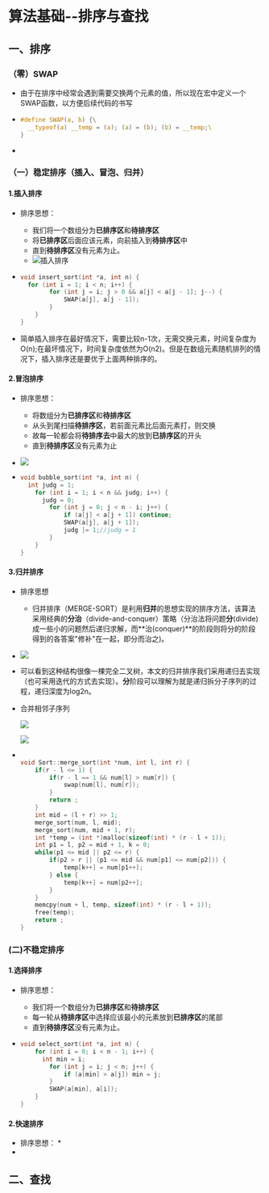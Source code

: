 # 算法基础--排序与查找

## 一、排序

### （零）SWAP

* 由于在排序中经常会遇到需要交换两个元素的值，所以现在宏中定义一个SWAP函数，以方便后续代码的书写

* ```c
  #define SWAP(a, b) {\
  	__typeof(a) __temp = (a); (a) = (b); (b) = __temp;\ 
  }
  ```

* 

### （一）稳定排序（插入、冒泡、归并）

#### 1.插入排序

* 排序思想：

  *  我们将一个数组分为**已排序区**和**待排序区**
  * 将**已排序区**后面应该元素，向前插入到**待排序区**中
  * 直到**待排序区**没有元素为止。 
  * ![插入排序](C:\Users\Lenovo\Pictures\插入排序.png)

* ```c
  void insert_sort(int *a, int n) {
  	for (int i = 1; i < n; i++) {
          for (int j = i; j > 0 && a[j] < a[j - 1]; j--) {
              SWAP(a[j], a[j - 1]);
          }
      }
  }
  ```

*  简单插入排序在最好情况下，需要比较n-1次，无需交换元素，时间复杂度为O(n);在最坏情况下，时间复杂度依然为O(n2)。但是在数组元素随机排列的情况下，插入排序还是要优于上面两种排序的。 

#### 2.冒泡排序

* 排序思想：

  * 将数组分为**已排序区**和**待排序区**
  * 从头到尾扫描**待排序区**，若前面元素比后面元素打，则交换
  * 故每一轮都会将**待排序去**中最大的放到**已排序区**的开头
  * 直到**待排序区**没有元素为止

* ![](C:\Users\Lenovo\Pictures\冒泡排序.png)

* ```c
  void bubble_sort(int *a, int n) {
  	int judg = 1;
      for (int i = 1; i < n && judg; i++) {
  		judg = 0;
          for (int j = 0; j < n - i; j++) {
              if (a[j] < a[j + 1]) continue;
              SWAP(a[j], a[j + 1]);
              judg |= 1;//judg = 1
          }
      }
  }
  ```

#### 3.归并排序

* 排序思想

  *  归并排序（MERGE-SORT）是利用**归并**的思想实现的排序方法，该算法采用经典的**分治**（divide-and-conquer）策略（分治法将问题**分**(divide)成一些小的问题然后递归求解，而**治(conquer)**的阶段则将分的阶段得到的各答案"修补"在一起，即分而治之)。 

* ![](C:\Users\Lenovo\Pictures\归并排序.png)

*  可以看到这种结构很像一棵完全二叉树，本文的归并排序我们采用递归去实现（也可采用迭代的方式去实现）。**分**阶段可以理解为就是递归拆分子序列的过程，递归深度为log2n。 

* 合并相邻子序列

  ![](C:\Users\Lenovo\Pictures\合并相邻子序列.png)

  ![](C:\Users\Lenovo\Pictures\合并相邻子序列1.png)

* ```c
  
  void Sort::merge_sort(int *num, int l, int r) {
      if(r - l <= 1) {
          if(r - l == 1 && num[l] > num[r]) {
              swap(num[l], num[r]);
          }
          return ;
      }
      int mid = (l + r) >> 1;
      merge_sort(num, l, mid);
      merge_sort(num, mid + 1, r);
      int *temp = (int *)malloc(sizeof(int) * (r - l + 1));
      int p1 = l, p2 = mid + 1, k = 0;
      while(p1 <= mid || p2 <= r) {
          if(p2 > r || (p1 <= mid && num[p1] <= num[p2])) {
              temp[k++] = num[p1++];
          } else {
              temp[k++] = num[p2++];
          }
      }
      memcpy(num + l, temp, sizeof(int) * (r - l + 1));
      free(temp);
      return ;
  }
  ```

### (二)不稳定排序

#### 1.选择排序

* 排序思想：

  * 我们将一个数组分为**已排序区**和**待排序区**
  * 每一轮从**待排序区**中选择应该最小的元素放到**已排序区**的尾部
  * 直到**待排序区**没有元素为止。 

* ```c
  void select_sort(int *a, int n) {
      for (int i = 0; i < n - 1; i++) {
  		int min = i;
          for (int j = i; j < n; j++) {
              if (a[min] > a[j]) min = j;
          }
          SWAP(a[min], a[i]); 
      }
  }
  ```

#### 2.快速排序

* 排序思想：
  * 
* 

## 二、查找

 